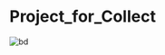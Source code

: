 # Project_for_Collect

![bd](https://github.com/ArJIG/Yandex_Practicum/blob/6b2d59b4978279197896a4a6355dff2b6db566df/screen/SQL.png)
